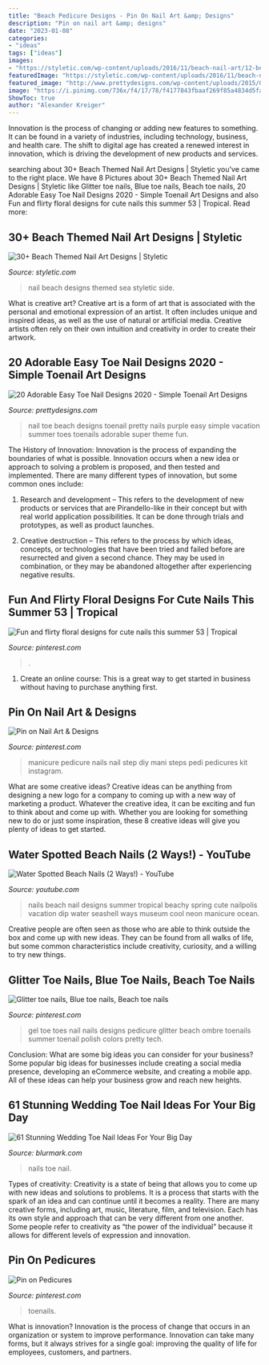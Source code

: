 ```yaml
---
title: "Beach Pedicure Designs - Pin On Nail Art &amp; Designs"
description: "Pin on nail art &amp; designs"
date: "2023-01-08"
categories:
- "ideas"
tags: ["ideas"]
images:
- "https://styletic.com/wp-content/uploads/2016/11/beach-nail-art/12-beach-nail-art.jpg"
featuredImage: "https://styletic.com/wp-content/uploads/2016/11/beach-nail-art/12-beach-nail-art.jpg"
featured_image: "http://www.prettydesigns.com/wp-content/uploads/2015/08/Beach-Toe-Nail-Design.jpg"
image: "https://i.pinimg.com/736x/f4/17/78/f4177843fbaaf269f85a4834d5fa4c33.jpg"
ShowToc: true
author: "Alexander Kreiger"
---
```



Innovation is the process of changing or adding new features to something. It can be found in a variety of industries, including technology, business, and health care. The shift to digital age has created a renewed interest in innovation, which is driving the development of new products and services.

	

		
searching about 30+ Beach Themed Nail Art Designs | Styletic you've came to the right place. We have 8 Pictures about 30+ Beach Themed Nail Art Designs | Styletic like Glitter toe nails, Blue toe nails, Beach toe nails, 20 Adorable Easy Toe Nail Designs 2020 - Simple Toenail Art Designs and also Fun and flirty floral designs for cute nails this summer 53 | Tropical. Read more:
		
    
## 30+ Beach Themed Nail Art Designs | Styletic

<img loading=lazy src="https://styletic.com/wp-content/uploads/2016/11/beach-nail-art/12-beach-nail-art.jpg" onerror="this.onerror=null;this.src='https://tse2.mm.bing.net/th?id=OIP.ehCy0S8TdoiKMzfb16Cv-wHaHR&amp;pid=15.1';" alt="30+ Beach Themed Nail Art Designs | Styletic">

_Source: styletic.com_

>nail beach designs themed sea styletic side. 

	

What is creative art?
Creative art is a form of art that is associated with the personal and emotional expression of an artist. It often includes unique and inspired ideas, as well as the use of natural or artificial media. Creative artists often rely on their own intuition and creativity in order to create their artwork.

    
## 20 Adorable Easy Toe Nail Designs 2020 - Simple Toenail Art Designs

<img loading=lazy src="http://www.prettydesigns.com/wp-content/uploads/2015/08/Beach-Toe-Nail-Design.jpg" onerror="this.onerror=null;this.src='https://tse3.mm.bing.net/th?id=OIP.8eSPlmmpUkPVTWBFP81onwHaHa&amp;pid=15.1';" alt="20 Adorable Easy Toe Nail Designs 2020 - Simple Toenail Art Designs">

_Source: prettydesigns.com_

>nail toe beach designs toenail pretty nails purple easy simple vacation summer toes toenails adorable super theme fun. 

	

The History of Innovation:
Innovation is the process of expanding the boundaries of what is possible. Innovation occurs when a new idea or approach to solving a problem is proposed, and then tested and implemented. There are many different types of innovation, but some common ones include:
1. Research and development – This refers to the development of new products or services that are Pirandello-like in their concept but with real world application possibilities. It can be done through trials and prototypes, as well as product launches.

2. Creative destruction – This refers to the process by which ideas, concepts, or technologies that have been tried and failed before are resurrected and given a second chance. They may be used in combination, or they may be abandoned altogether after experiencing negative results.


    
## Fun And Flirty Floral Designs For Cute Nails This Summer 53 | Tropical

<img loading=lazy src="https://i.pinimg.com/736x/f4/17/78/f4177843fbaaf269f85a4834d5fa4c33.jpg" onerror="this.onerror=null;this.src='https://tse1.mm.bing.net/th?id=OIP.JWfmXyu_AffQpKIKaEfGfwHaJ1&amp;pid=15.1';" alt="Fun and flirty floral designs for cute nails this summer 53 | Tropical">

_Source: pinterest.com_

>. 

	

1. Create an online course: This is a great way to get started in business without having to purchase anything first.

    
## Pin On Nail Art &amp; Designs

<img loading=lazy src="https://i.pinimg.com/736x/38/97/4f/38974f7c97fc547677b14db2b14e6bec--how-to-do-manicure-manicure-and-pedicure.jpg" onerror="this.onerror=null;this.src='https://tse1.mm.bing.net/th?id=OIP.soK1eQxfu2Z3bYxXpG-CCgHaOT&amp;pid=15.1';" alt="Pin on Nail Art &amp; Designs">

_Source: pinterest.com_

>manicure pedicure nails nail step diy mani steps pedi pedicures kit instagram. 

	

What are some creative ideas?
Creative ideas can be anything from designing a new logo for a company to coming up with a new way of marketing a product. Whatever the creative idea, it can be exciting and fun to think about and come up with. Whether you are looking for something new to do or just some inspiration, these 8 creative ideas will give you plenty of ideas to get started.

    
## Water Spotted Beach Nails (2 Ways!) - YouTube

<img loading=lazy src="http://i.ytimg.com/vi/p4RUAmy9EmE/maxresdefault.jpg" onerror="this.onerror=null;this.src='https://tse3.mm.bing.net/th?id=OIP.hPPVsHdCzHIH0o7Z5dU29AHaEK&amp;pid=15.1';" alt="Water Spotted Beach Nails (2 Ways!) - YouTube">

_Source: youtube.com_

>nails beach nail designs summer tropical beachy spring cute nailpolis vacation dip water seashell ways museum cool neon manicure ocean. 

	

Creative people are often seen as those who are able to think outside the box and come up with new ideas. They can be found from all walks of life, but some common characteristics include creativity, curiosity, and a willing to try new things.

    
## Glitter Toe Nails, Blue Toe Nails, Beach Toe Nails

<img loading=lazy src="https://i.pinimg.com/originals/a9/a7/7b/a9a77b76fb56089e24896015ecee289a.jpg" onerror="this.onerror=null;this.src='https://tse1.mm.bing.net/th?id=OIP.-akDx_ltJIER04KH0l2newHaJ4&amp;pid=15.1';" alt="Glitter toe nails, Blue toe nails, Beach toe nails">

_Source: pinterest.com_

>gel toe toes nail nails designs pedicure glitter beach ombre toenails summer toenail polish colors pretty tech. 

	

Conclusion: What are some big ideas you can consider for your business?
Some popular big ideas for businesses include creating a social media presence, developing an eCommerce website, and creating a mobile app. All of these ideas can help your business grow and reach new heights.

    
## 61 Stunning Wedding Toe Nail Ideas For Your Big Day

<img loading=lazy src="http://www.blurmark.com/wp-content/uploads/2017/05/Awesome-Nails.jpg" onerror="this.onerror=null;this.src='https://tse4.mm.bing.net/th?id=OIP.1wWLfccIRsJreDcrtqszDQHaHN&amp;pid=15.1';" alt="61 Stunning Wedding Toe Nail Ideas For Your Big Day">

_Source: blurmark.com_

>nails toe nail. 

	

Types of creativity:
Creativity is a state of being that allows you to come up with new ideas and solutions to problems. It is a process that starts with the spark of an idea and can continue until it becomes a reality. There are many creative forms, including art, music, literature, film, and television. Each has its own style and approach that can be very different from one another. Some people refer to creativity as “the power of the individual” because it allows for different levels of expression and innovation.

    
## Pin On Pedicures

<img loading=lazy src="https://i.pinimg.com/736x/a2/76/ca/a276ca3b53060bbe14040707a2b0f170.jpg" onerror="this.onerror=null;this.src='https://tse3.mm.bing.net/th?id=OIP.YNMjdz-e5mvVMJY1Xz5NRQHaGQ&amp;pid=15.1';" alt="Pin on Pedicures">

_Source: pinterest.com_

>toenails. 

	

What is innovation?
Innovation is the process of change that occurs in an organization or system to improve performance. Innovation can take many forms, but it always strives for a single goal: improving the quality of life for employees, customers, and partners.

